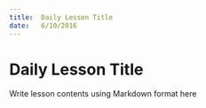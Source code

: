 ```yaml
---
title:  Daily Lesson Title
date:   6/10/2016
---
```


# Daily Lesson Title

Write lesson contents using Markdown format here